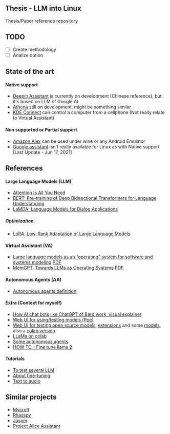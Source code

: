 ## Thesis - LLM into Linux

Thesis/Paper reference repository

## TODO

- [ ] Create methodology 
- [ ] Analize option

## State of the art

#### Native support

- [Deepin Assistant](https://www.deepin.org/zh/original/deepin-presentation-assistant/) is currently on development (Chinese reference), but it's based on LLM of Google AI
- [Athena](https://github.com/athena-team/athena) still on development, might be something similar
- [KDE Connect](https://kdeconnect.kde.org/) can control a computer from a cellphone (Not really relate to Virtual Assistant)

#### Non supported or Partial support
- [Amazon Alex](https://www.linuxadictos.com/alexa-asistente-virtual-linux.html) can be used under wine or any Android Emulator
- [Google assistant](https://support.google.com/assistant/thread/113897415/is-google-assistant-available-for-linux-os?hl=en) isn't really available for Linux as with Native support [Last Update - Jun 17, 2021]

## References

#### Large Language Models (LLM)

- [Attention Is All You Need](https://arxiv.org/abs/1706.03762)
- [BERT: Pre-training of Deep Bidirectional Transformers for Language Understanding](https://arxiv.org/abs/1810.04805)
- [LaMDA: Language Models for Dialog Applications](https://arxiv.org/abs/2201.08239)

##### Optimization

- [LoRA: Low-Rank Adaptation of Large Language Models](https://arxiv.org/abs/2106.09685)

#### Virtual Assistant (VA)

- [Large language models as an “operating” system for software and systems modeling](https://link.springer.com/article/10.1007/s10270-023-01126-0) [PDF](./paper/useful/LLM%20as%20an%20OS.pdf)
- [MemGPT: Towards LLMs as Operating Systems](https://arxiv.org/abs/2310.08560) [PDF](./paper/extra/MemGPT.pdf)

#### Autonomous Agents (AA)

- [Autonomous agents definition](https://cse-robotics.engr.tamu.edu/dshell/cs631/papers/franklingraesser96agents.pdf)

#### Extra (Context for myself) 

- [How AI chat bots like ChatGPT of Bard work, visual explainer](https://www.theguardian.com/technology/ng-interactive/2023/nov/01/how-ai-chatbots-like-chatgpt-or-bard-work-visual-explainer)
- [Web UI for using/testing models (Poe)](https://poe.com/)
- [Web UI for testing open source models](https://pinokio.computer/), [extensions](https://github.com/oobabooga/text-generation-webui-extensions) and some [models](https://huggingface.co/TheBloke), also a [colab version](https://github.com/camenduru/text-generation-webui-colab) 
- [LLaMa on colab](https://colab.research.google.com/drive/1hlDGPSjbLOgFiWEbjhSW4poxYA0LiFrh?usp=sharing)
- [Some autonomous agents](https://www.techopedia.com/top-5-autonomous-ai-agents)
- [HOW TO - Fine tune llama 2](https://youtu.be/HH6WBuo77BU?feature=shared)

#### Tutorials

- [To test several LLM](https://www.youtube.com/watch?v=PCAA4LP3bBU)
- [About fine-tuning](https://youtu.be/HH6WBuo77BU?feature=shared)
- [Text to audio](https://youtu.be/FdUbxZDlNKc?feature=shared)

## Similar projects

- [Mycroft](https://github.com/MycroftAI/mycroft-core#behind-the-scenes)
- [Rhasspy](https://rhasspy.readthedocs.io/en/latest/)
- [Jasper](https://www.jasper.ai/)
- [Project Alice Assistant](https://github.com/project-alice-assistant/ProjectAlice)
